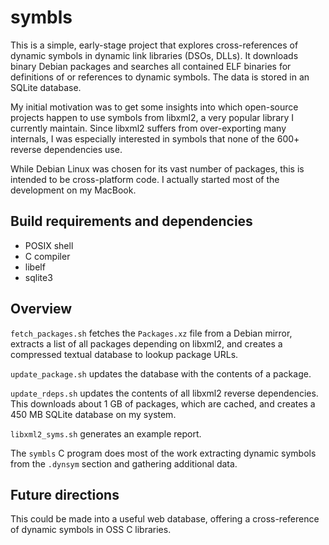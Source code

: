 # symbls

This is a simple, early-stage project that explores cross-references of
dynamic symbols in dynamic link libraries (DSOs, DLLs). It downloads
binary Debian packages and searches all contained ELF binaries for
definitions of or references to dynamic symbols. The data is stored in
an SQLite database.

My initial motivation was to get some insights into which open-source
projects happen to use symbols from libxml2, a very popular library
I currently maintain. Since libxml2 suffers from over-exporting many
internals, I was especially interested in symbols that none of the
600+ reverse dependencies use.

While Debian Linux was chosen for its vast number of packages, this is
intended to be cross-platform code. I actually started most of the
development on my MacBook.

## Build requirements and dependencies

- POSIX shell
- C compiler
- libelf
- sqlite3

## Overview

`fetch_packages.sh` fetches the `Packages.xz` file from a Debian
mirror, extracts a list of all packages depending on libxml2, and
creates a compressed textual database to lookup package URLs.

`update_package.sh` updates the database with the contents of a
package.

`update_rdeps.sh` updates the contents of all libxml2 reverse
dependencies. This downloads about 1 GB of packages, which are cached,
and creates a 450 MB SQLite database on my system.

`libxml2_syms.sh` generates an example report.

The `symbls` C program does most of the work extracting dynamic symbols
from the `.dynsym` section and gathering additional data.

## Future directions

This could be made into a useful web database, offering a
cross-reference of dynamic symbols in OSS C libraries.
